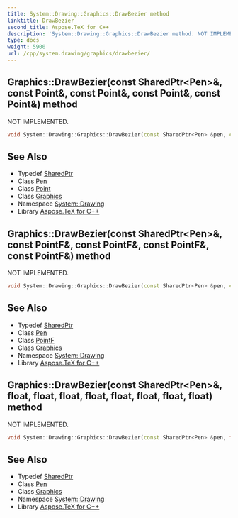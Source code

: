 ```yaml
---
title: System::Drawing::Graphics::DrawBezier method
linktitle: DrawBezier
second_title: Aspose.TeX for C++
description: 'System::Drawing::Graphics::DrawBezier method. NOT IMPLEMENTED in C++.'
type: docs
weight: 5900
url: /cpp/system.drawing/graphics/drawbezier/
---
```

## Graphics::DrawBezier(const SharedPtr\<Pen\>\&, const Point\&, const Point\&, const Point\&, const Point\&) method


NOT IMPLEMENTED.

```cpp
void System::Drawing::Graphics::DrawBezier(const SharedPtr<Pen> &pen, const Point &pt1, const Point &pt2, const Point &pt3, const Point &pt4)
```


## See Also

* Typedef [SharedPtr](../../../system/sharedptr/)
* Class [Pen](../../pen/)
* Class [Point](../../point/)
* Class [Graphics](../)
* Namespace [System::Drawing](../../)
* Library [Aspose.TeX for C++](../../../)
## Graphics::DrawBezier(const SharedPtr\<Pen\>\&, const PointF\&, const PointF\&, const PointF\&, const PointF\&) method


NOT IMPLEMENTED.

```cpp
void System::Drawing::Graphics::DrawBezier(const SharedPtr<Pen> &pen, const PointF &pt1, const PointF &pt2, const PointF &pt3, const PointF &pt4)
```


## See Also

* Typedef [SharedPtr](../../../system/sharedptr/)
* Class [Pen](../../pen/)
* Class [PointF](../../pointf/)
* Class [Graphics](../)
* Namespace [System::Drawing](../../)
* Library [Aspose.TeX for C++](../../../)
## Graphics::DrawBezier(const SharedPtr\<Pen\>\&, float, float, float, float, float, float, float, float) method


NOT IMPLEMENTED.

```cpp
void System::Drawing::Graphics::DrawBezier(const SharedPtr<Pen> &pen, float x1, float y1, float x2, float y2, float x3, float y3, float x4, float y4)
```


## See Also

* Typedef [SharedPtr](../../../system/sharedptr/)
* Class [Pen](../../pen/)
* Class [Graphics](../)
* Namespace [System::Drawing](../../)
* Library [Aspose.TeX for C++](../../../)
